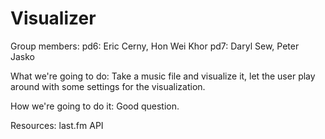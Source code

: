 Visualizer
==========
Group members:
pd6: Eric Cerny, Hon Wei Khor
pd7: Daryl Sew, Peter Jasko

What we're going to do:
Take a music file and visualize it, let the user play around with some settings for the visualization.

How we're going to do it:
Good question.

Resources:
last.fm API
